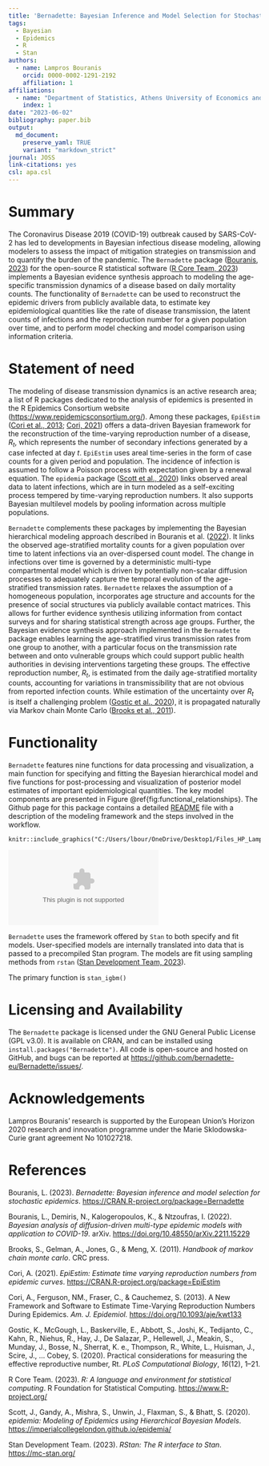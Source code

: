 ```yaml
---
title: 'Bernadette: Bayesian Inference and Model Selection for Stochastic Epidemics in R'
tags:
  - Bayesian
  - Epidemics
  - R
  - Stan
authors:
  - name: Lampros Bouranis
    orcid: 0000-0002-1291-2192
    affiliation: 1
affiliations:
  - name: "Department of Statistics, Athens University of Economics and Business, Athens, Greece"
    index: 1
date: "2023-06-02"
bibliography: paper.bib
output:
  md_document:
    preserve_yaml: TRUE
    variant: "markdown_strict"
journal: JOSS
link-citations: yes
csl: apa.csl
---
```


# Summary

The Coronavirus Disease 2019 (COVID-19) outbreak caused by SARS-CoV-2
has led to developments in Bayesian infectious disease modeling,
allowing modelers to assess the impact of mitigation strategies on
transmission and to quantify the burden of the pandemic. The
`Bernadette` package ([Bouranis, 2023](#ref-bernadette)) for the
open-source R statistical software ([R Core Team, 2023](#ref-rsoft))
implements a Bayesian evidence synthesis approach to modeling the
age-specific transmission dynamics of a disease based on daily mortality
counts. The functionality of `Bernadette` can be used to reconstruct the
epidemic drivers from publicly available data, to estimate key
epidemiological quantities like the rate of disease transmission, the
latent counts of infections and the reproduction number for a given
population over time, and to perform model checking and model comparison
using information criteria.

# Statement of need

The modeling of disease transmission dynamics is an active research
area; a list of R packages dedicated to the analysis of epidemics is
presented in the R Epidemics Consortium website
(<https://www.repidemicsconsortium.org/>). Among these packages,
`EpiEstim` ([Cori et al., 2013](#ref-Cori2013); [Cori,
2021](#ref-epiestim)) offers a data-driven Bayesian framework for the
reconstruction of the time-varying reproduction number of a disease,
*R*<sub>*t*</sub>, which represents the number of secondary infections
generated by a case infected at day *t*. `EpiEstim` uses areal
time-series in the form of case counts for a given period and
population. The incidence of infection is assumed to follow a Poisson
process with expectation given by a renewal equation. The `epidemia`
package ([Scott et al., 2020](#ref-epidemia)) links observed areal data
to latent infections, which are in turn modeled as a self-exciting
process tempered by time-varying reproduction numbers. It also supports
Bayesian multilevel models by pooling information across multiple
populations.

`Bernadette` complements these packages by implementing the Bayesian
hierarchical modeling approach described in Bouranis et al.
([2022](#ref-bouranis)). It links the observed age-stratified mortality
counts for a given population over time to latent infections via an
over-dispersed count model. The change in infections over time is
governed by a deterministic multi-type compartmental model which is
driven by potentially non-scalar diffusion processes to adequately
capture the temporal evolution of the age-stratified transmission rates.
`Bernadette` relaxes the assumption of a homogeneous population,
incorporates age structure and accounts for the presence of social
structures via publicly available contact matrices. This allows for
further evidence synthesis utilizing information from contact surveys
and for sharing statistical strength across age groups. Further, the
Bayesian evidence synthesis approach implemented in the `Bernadette`
package enables learning the age-stratified virus transmission rates
from one group to another, with a particular focus on the transmission
rate between and onto vulnerable groups which could support public
health authorities in devising interventions targeting these groups. The
effective reproduction number, *R*<sub>*t*</sub>, is estimated from the
daily age-stratified mortality counts, accounting for variations in
transmissibility that are not obvious from reported infection counts.
While estimation of the uncertainty over *R*<sub>*t*</sub> is itself a
challenging problem ([Gostic et al., 2020](#ref-gostic)), it is
propagated naturally via Markov chain Monte Carlo ([Brooks et al.,
2011](#ref-brooks)).

# Functionality

<!-- See https://imperialcollegelondon.github.io/epidemia/articles/model-introduction.html -->
<!-- - Bayesian evidence synthesis -->
<!-- Generative model + figure. Connect this to the main functions -->
<!-- - Description of main functions -->
<!-- - Stan -->
<!-- - Information criteria with loo. -->
<!-- The probabilistic programming language `Stan` [@carpenter2017stan] has been used extensively to specify and fit Bayesian models for disease transmission during the Covid-19 pandemic.  -->
<!-- Examples analyses include Flaxman et al. (2020), Hauser et al. (2020) and Doremalen et al. (2020).  -->

`Bernadette` features nine functions for data processing and
visualization, a main function for specifying and fitting the Bayesian
hierarchical model and five functions for post-processing and
visualization of posterior model estimates of important epidemiological
quantities. The key model components are presented in Figure
@ref{fig:functional\_relationships}. The Github page for this package
contains a detailed
[README](https://github.com/bernadette-eu/Bernadette/blob/master/README.md)
file with a description of the modeling framework and the steps involved
in the workflow.

    knitr::include_graphics("C:/Users/lbour/OneDrive/Desktop1/Files_HP_Lampros/Academic/Post_Doctoral_Researcher/1_Marie_Curie_PostDoc/8_BERNADETTE/8_Package/bernadette/paper/Data_generating_mechanism_eps.eps")

![Functional relationships between data sources (rectangles), modeled
outputs (ovals) and parameters
(hexagons)](Data_generating_mechanism_eps.eps)

`Bernadette` uses the framework offered by `Stan` to both specify and
fit models. User-specified models are internally translated into data
that is passed to a precompiled Stan program. The models are fit using
sampling methods from `rstan` ([Stan Development Team,
2023](#ref-rstan)).

The primary function is `stan_igbm()`

# Licensing and Availability

The `Bernadette` package is licensed under the GNU General Public
License (GPL v3.0). It is available on CRAN, and can be installed using
`install.packages("Bernadette")`. All code is open-source and hosted on
GitHub, and bugs can be reported at
<https://github.com/bernadette-eu/Bernadette/issues/>.

# Acknowledgements

Lampros Bouranis’ research is supported by the European Union’s Horizon
2020 research and innovation programme under the Marie Sklodowska-Curie
grant agreement No 101027218.

# References

Bouranis, L. (2023). *Bernadette: Bayesian inference and model selection
for stochastic epidemics*.
<https://CRAN.R-project.org/package=Bernadette>

Bouranis, L., Demiris, N., Kalogeropoulos, K., & Ntzoufras, I. (2022).
*<span class="nocase">Bayesian analysis of diffusion-driven multi-type
epidemic models with application to COVID-19</span>*. arXiv.
<https://doi.org/10.48550/arXiv.2211.15229>

Brooks, S., Gelman, A., Jones, G., & Meng, X. (2011). *Handbook of
markov chain monte carlo*. CRC press.

Cori, A. (2021). *EpiEstim: Estimate time varying reproduction numbers
from epidemic curves*. <https://CRAN.R-project.org/package=EpiEstim>

Cori, A., Ferguson, NM., Fraser, C., & Cauchemez, S. (2013). <span
class="nocase">A New Framework and Software to Estimate Time-Varying
Reproduction Numbers During Epidemics</span>. *Am. J. Epidemiol.*
<https://doi.org/10.1093/aje/kwt133>

Gostic, K., McGough, L., Baskerville, E., Abbott, S., Joshi, K.,
Tedijanto, C., Kahn, R., Niehus, R., Hay, J., De Salazar, P., Hellewell,
J., Meakin, S., Munday, J., Bosse, N., Sherrat, K. e., Thompson, R.,
White, L., Huisman, J., Scire, J., … Cobey, S. (2020). <span
class="nocase">Practical considerations for measuring the effective
reproductive number, Rt</span>. *PLoS Computational Biology*, *16*(12),
1–21.

R Core Team. (2023). *R: A language and environment for statistical
computing*. R Foundation for Statistical Computing.
<https://www.R-project.org/>

Scott, J., Gandy, A., Mishra, S., Unwin, J., Flaxman, S., & Bhatt, S.
(2020). *<span class="nocase">epidemia: Modeling of Epidemics using
Hierarchical Bayesian Models</span>*.
<https://imperialcollegelondon.github.io/epidemia/>

Stan Development Team. (2023). *RStan: The R interface to Stan*.
<https://mc-stan.org/>
